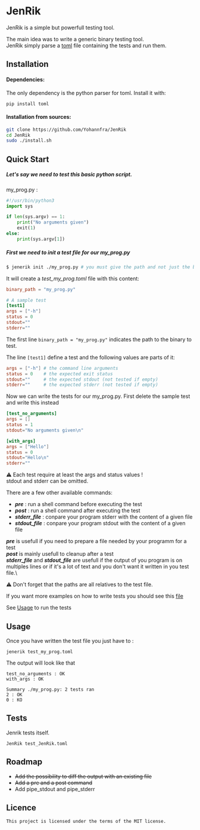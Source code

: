 # JenRik

JenRik is a simple but powerfull testing tool.

The main idea was to write a generic binary testing tool.\
JenRik simply parse a [toml](https://github.com/toml-lang/toml)
file containing the tests and run them.

## Installation

#### Dependencies:
The only dependency is the python parser for toml. Install it with:
```
pip install toml
```

#### Installation from sources:
```bash
git clone https://github.com/Yohannfra/JenRik
cd JenRik
sudo ./install.sh
```

## Quick Start

##### Let's say we need to test this basic python script.

my_prog.py :
```python
#!/usr/bin/python3
import sys

if len(sys.argv) == 1:
    print("No arguments given")
    exit(1)
else:
    print(sys.argv[1])
```

##### First we need to init a test file for our my_prog.py

```bash
$ jenerik init ./my_prog.py # you must give the path and not just the binary name
```

It will create a *test_my_prog.toml* file with this content:
```toml
binary_path = "my_prog.py"

# A sample test
[test1]
args = ["-h"]
status = 0
stdout=""
stderr=""
```

The first line ```binary_path = "my_prog.py"``` indicates the path to the binary to test.

The line ```[test1]``` define a test and the following values are parts of it:
```toml
args = ["-h"] # the command line arguments
status = 0    # the expected exit status
stdout=""     # the expected stdout (not tested if empty)
stderr=""     # the expected stderr (not tested if empty)
```

Now we can write the tests for our my_prog.py. First delete the sample test and write this instead
```toml
[test_no_arguments]
args = []
status = 1
stdout="No arguments given\n"

[with_args]
args = ["Hello"]
status = 0
stdout="Hello\n"
stderr=""
```

⚠ Each test require at least the args and status values !\
stdout and stderr can be omitted.

There are a few other available commands:
- ***pre*** : run a shell command before executing the test
- ***post*** : run a shell command after executing the test
- ***stderr_file*** : conpare your program stderr with the content of a given file
- ***stdout_file*** : conpare your program stdout with the content of a given file

***pre*** is usefull if you need to prepare a file needed by your programm for a test\
***post*** is mainly usefull to cleanup after a test\
***stderr_file*** and ***stdout_file*** are usefull if the output of you program is on multiples lines or if it's a lot of text and you don't want it written in you test file.\

⚠ Don't forget that the paths are all relatives to the test file.

If you want more examples on how to write tests you should see this [file](test_JenRik.toml)

See [Usage](#Usage) to run the tests

## Usage
Once you have written the test file you just have to :
```
jenerik test_my_prog.toml
```

The output will look like that
```
test_no_arguments : OK
with_args : OK

Summary ./my_prog.py: 2 tests ran
2 : OK
0 : KO
```

## Tests

Jenrik tests itself.
```
JenRik test_JenRik.toml
```

## Roadmap
- ~~Add the possibility to diff the output with an existing file~~
- ~~Add a pre and a post command~~
- Add pipe_stdout and pipe_stderr

## Licence
    This project is licensed under the terms of the MIT license.
